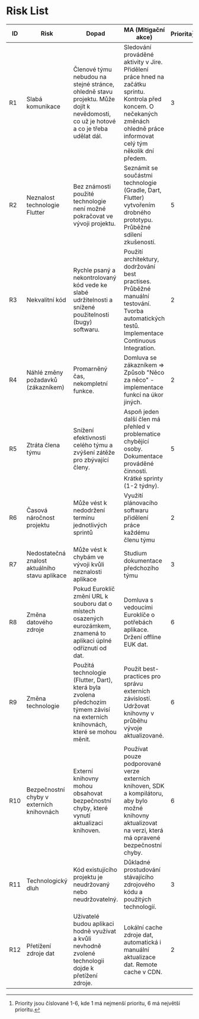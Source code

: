 # Risk List

| ID | Risk | Dopad | MA (Mitigační akce) | Priorita[^1] | Pravděpodobnost |
|----|------|-------|---------------------|----------|-----------------|
| R1 | Slabá komunikace | Členové týmu nebudou na stejné stránce, ohledně stavu projektu. Může dojít k nevědomosti, co už je hotové a co je třeba udělat dál. | Sledování prováděné aktivity v Jire. Přidělení práce hned na začátku sprintu. Kontrola před koncem. O nečekaných změnách ohledně práce informovat celý tým několik dní předem. | 3 | 70% |
| R2 | Neznalost technologie Flutter | Bez známosti použité technologie není možné pokračovat ve vývoji projektu. | Seznámit se součástmi technologie (Gradle, Dart, Flutter) vytvořením drobného prototypu. Průběžné sdílení zkušeností. | 5 | 100% |
| R3 | Nekvalitní kód | Rychle psaný a nekontrolovaný kód vede ke slabé udržitelnosti a snížené použitelnosti (bugy) softwaru. | Použití architektury, dodržování best practises. Průběžné manuální testování. Tvorba automatických testů. Implementace Continuous Integration. | 2 | 25% |
| R4 | Náhlé změny požadavků (zákazníkem) | Promarněný čas, nekompletní funkce. | Domluva se zákazníkem => Způsob "Něco za něco" - implementace funkcí na úkor jiných. | 2 | 0% |
| R5 | Ztráta člena týmu | Snížení efektivnosti celého týmu a zvýšení zátěže pro zbývající členy. | Aspoň jeden další člen má přehled v problematice chybějící osoby. Dokumentace prováděné činnosti. Krátké sprinty (1-2 týdny). | 5 | 50% |
| R6 | Časová náročnost projektu | Může vést k nedodržení termínu jednotlivých sprintů | Využití plánovacího softwaru přidělení práce každému členu týmu | 2 | 50 % |
| R7 | Nedostatečná znalost aktuálního stavu aplikace | Může vést k chybám ve vývoji kvůli neznalosti aplikace | Studium dokumentace předchozího týmu | 3 | 30 % |
| R8 | Změna datového zdroje | Pokud Euroklíč změní URL k souboru dat o místech osazených eurozámkem, znamená to aplikaci úplné odříznutí od dat. | Domluva s vedoucími Euroklíče o potřebách aplikace. Držení offline EUK dat. | 6 | 100% |
| R9 | Změna technologie | Použitá technologie (Flutter, Dart), která byla zvolena předchozím týmem závisí na externích knihovnách, které se mohou měnit. | Použít best-practices pro správu externích závislostí. Udržovat knihovny v průběhu vývoje aktualizované. | 6 | 100% |
| R10 | Bezpečnostní chyby v externích knihovnách | Externí knihovny mohou obsahovat bezpečnostní chyby, které vynutí aktualizaci knihoven. | Používat pouze podporované verze externích knihoven, SDK a kompilátoru, aby bylo možné knihovny aktualizovat na verzi, která má opravené bezpečnostní chyby. | 6 | 100% |
| R11 | Technologický dluh | Kód existujícího projektu je neudržovaný nebo neudržovatelný. | Důkladné prostudování stávajícího zdrojového kódu a použitých technologií. | 3 | 50% |
| R12 | Přetížení zdroje dat | Uživatelé budou aplikaci hodně využívat a kvůli nevhodně zvolené technologii dojde k přetížení zdroje. | Lokální cache zdroje dat, automatická i manuální aktualizace dat. Remote cache v CDN. | 2 | 10 % |

[^1]: Priority jsou číslované 1-6, kde 1 má nejmenší prioritu, 6 má největší prioritu.
